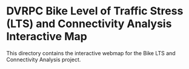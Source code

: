 # DVRPC Bike Level of Traffic Stress (LTS) and Connectivity Analysis Interactive Map

This directory contains the interactive webmap for the Bike LTS and Connectivity Analysis project.
